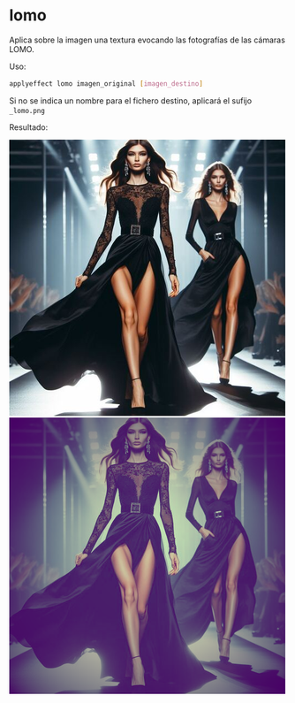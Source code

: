 # lomo

Aplica sobre la imagen una textura evocando las fotografías de las cámaras LOMO.

Uso:

``` sh
applyeffect lomo imagen_original [imagen_destino]
```

Si no se indica un nombre para el fichero destino, aplicará el sufijo `_lomo.png`

Resultado:

![imagen original](../../images/image.jpg)
![lomo](../../images/image_lomo.png)
